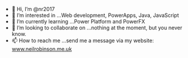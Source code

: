 - 👋 Hi, I’m @nr2017
- 👀 I’m interested in ...Web development, PowerApps, Java, JavaScript
- 🌱 I’m currently learning ...Power Platform and PowerFX
- 💞️ I’m looking to collaborate on ...nothing at the moment, but you never know.
- 📫 How to reach me ...send me a message via my website: www.neilrobinson.me.uk

<!---
nr2017/nr2017 is a ✨ special ✨ repository because its `README.md` (this file) appears on your GitHub profile.
You can click the Preview link to take a look at your changes.
--->
